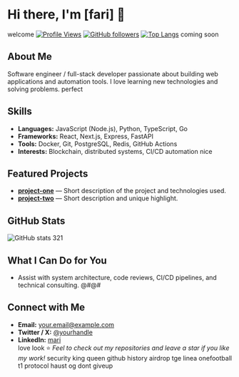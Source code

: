 # Hi there, I'm [fari] 👋
welcome
[![Profile Views](https://komarev.com/ghpvc/?username=YOUR_USERNAME&color=blue)](https://github.com/YOUR_USERNAME)
[![GitHub followers](https://img.shields.io/github/followers/YOUR_USERNAME?label=Follow&style=social)](https://github.com/YOUR_USERNAME)
[![Top Langs](https://github-readme-stats.vercel.app/api/top-langs/?username=YOUR_USERNAME&layout=compact)](https://github.com/YOUR_USERNAME)
coming soon
## About Me
Software engineer / full-stack developer passionate about building web applications and automation tools. I love learning new technologies and solving problems.
perfect
## Skills
- **Languages:** JavaScript (Node.js), Python, TypeScript, Go  
- **Frameworks:** React, Next.js, Express, FastAPI  
- **Tools:** Docker, Git, PostgreSQL, Redis, GitHub Actions  
- **Interests:** Blockchain, distributed systems, CI/CD automation
nice
## Featured Projects
- **[project-one](https://github.com/YOUR_USERNAME/project-one)** — Short description of the project and technologies used.  
- **[project-two](https://github.com/YOUR_USERNAME/project-two)** — Short description and unique highlight.

## GitHub Stats
![GitHub stats](https://github-readme-stats.vercel.app/api?username=YOUR_USERNAME&show_icons=true&count_private=true)
321
## What I Can Do for You
- Assist with system architecture, code reviews, CI/CD pipelines, and technical consulting.
@#@#
## Connect with Me
- **Email:** your.email@example.com  
- **Twitter / X:** [@yourhandle](https://x.com/yourhandle)  
- **LinkedIn:** [mari](https://www.linkedin.com/in/yourprofile)  
love
look
⭐️ *Feel to check out my repositories and leave a star if you like my work!*
security
king
queen
github
history
airdrop
tge
linea
onefootball
t1 protocol
haust
og
dont giveup
